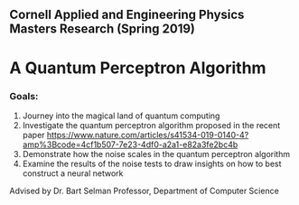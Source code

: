 ## Cornell Applied and Engineering Physics Masters Research (Spring 2019)
# A Quantum Perceptron Algorithm

### Goals: 
1. Journey into the magical land of quantum computing
2. Investigate the quantum perceptron algorithm proposed in the recent paper 
https://www.nature.com/articles/s41534-019-0140-4?amp%3Bcode=4cf1b507-7e23-4df0-a2a1-e82a3fe2bc4b
3. Demonstrate how the noise scales in the quantum perceptron algorithm
4. Examine the results of the noise tests to draw insights on how to best construct a neural network



Advised by Dr. Bart Selman
  Professor, Department of Computer Science
